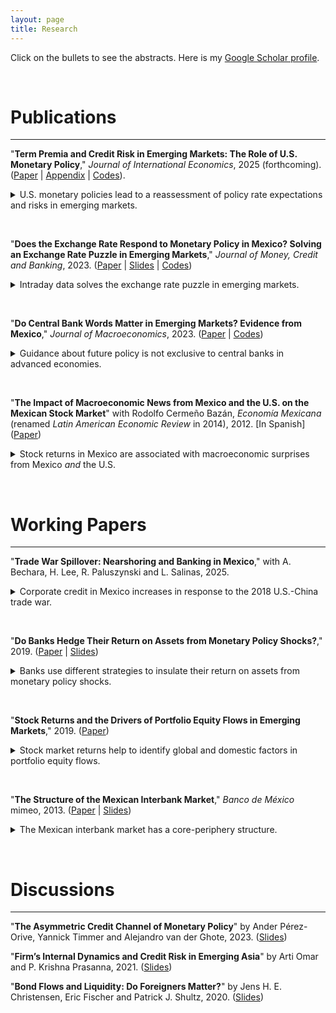 ```yaml
---
layout: page
title: Research
---
```


Click on the bullets to see the abstracts. Here is my [Google Scholar profile](https://scholar.google.com/citations?user=psWsSL0AAAAJ&hl=en "Google Scholar - Pavel Solís").

&nbsp;

# Publications

---

"**Term Premia and Credit Risk in Emerging Markets: The Role of U.S. Monetary Policy**," *Journal of International Economics*, 2025 (forthcoming). ([Paper](/files/research/EMyields.pdf) &#124; [Appendix](/files/research/EMyieldsApdx.pdf) &#124; [Codes](https://github.com/pavelsolis/EMyields)). 
<!---
 &#124; [Codes](https://github.com/pavelsolis/Ch_Synthetic)
(http://www.econ2.jhu.edu/jobmarket/2020/SolisMP/JobPaper/JobPaperSolisMP.pdf)
-->

<details>
  
  <summary> U.S. monetary policies lead to a reassessment of policy rate expectations and risks in emerging markets. </summary>

&nbsp;

  <b><i>Abstract:</i></b> This paper studies how U.S. monetary policy transmits to the sovereign yields of emerging markets without ignoring credit risk. To quantify the effects, I first identify different types of surprises in U.S. monetary policy using intraday data, and then propose a novel (three-part) decomposition of emerging market yields that accounts for credit risk. I find that surprises in U.S. monetary policy lead to a reassessment of policy rate expectations and a repricing of interest rate and credit risks in emerging markets. Specifically, investors expect monetary authorities in emerging markets to follow the monetary stance of the U.S. central bank rather than counteract it, unconventional U.S. monetary policies transmit to the term premia in emerging markets similarly to the U.S. term premium, and the sovereign credit risk in emerging markets responds to changes in U.S. monetary policy.

&nbsp;
</details>

&nbsp;

"**Does the Exchange Rate Respond to Monetary Policy in Mexico? Solving an Exchange Rate Puzzle in Emerging Markets**," *Journal of Money, Credit and Banking*, 2023. ([Paper](https://doi.org/10.1111/jmcb.13032) &#124; [Slides](/files/research/FXpuzzleSlides.pdf) &#124; [Codes](https://github.com/pavelsolis/FXpuzzle))

<!--[Paper](/files/research/FXpuzzle.pdf) &#124;  &#124; [Codes](https://github.com/pavelsolis/FXpuzzle)(http://www.econ2.jhu.edu/jobmarket/2020/SolisMP/OtherThesisPapers/FXpuzzleSolisMP.pdf)-->

<details>
  <summary> Intraday data solves the exchange rate puzzle in emerging markets. </summary>

&nbsp;

  <b><i>Abstract:</i></b> This paper argues that the null or weak response of emerging market currencies to domestic monetary policy documented in the literature is the result of wide event windows. An event study with intraday data for Mexico shows that an unanticipated tightening appreciates the currency and flattens the yield curve, consistent with the evidence for advanced economies. With daily event windows, however, only the yield curve responds to monetary policy. Noise in daily exchange rate returns explains the lack of response of the currency. Such noise gives rise to a bias that declines after controlling for potential omitted variables.

&nbsp;
</details>

&nbsp;

"**Do Central Bank Words Matter in Emerging Markets? Evidence from Mexico**," *Journal of Macroeconomics*, 2023. ([Paper](https://doi.org/10.1016/j.jmacro.2023.103570) &#124; [Codes](https://github.com/pavelsolis/EMwords)) 
<!-- (/files/research/EMwords.pdf) &#124; [Slides](/files/research/EMwordsSlides.pdf) (http://www.econ2.jhu.edu/jobmarket/2020/SolisMP/OtherThesisPapers/MXmpSolisMP.pdf)-->

<details>
  
  <summary> Guidance about future policy is not exclusive to central banks in advanced economies. </summary>
<!-- 
Emerging market central banks can manage expectations about future policy via statements
Asset prices and portfolio flows respond to monetary policy actions <i>and</i> statements. 
-->
	
&nbsp;

  <b><i>Abstract:</i></b> This paper analyzes the price and quantity effects of monetary policy statements in an emerging market economy. Surprises in monetary policy are identified using intraday data on asset prices around monetary policy announcements in Mexico. I find that asset prices and the portfolio flows of domestic and foreign investors respond strongly and persistently to both news about the policy rate and guidance about its future path communicated via statements. The ability to manage expectations about future policy via statements is thus not exclusive to central banks in advanced economies and does not require the zero lower bound to be binding.

&nbsp;
</details>

&nbsp;

"**The Impact of Macroeconomic News from Mexico and the U.S. on the Mexican Stock Market**" with Rodolfo Cermeño Bazán, *Economía Mexicana* (renamed *Latin American Economic Review* in 2014), 2012. [In Spanish] ([Paper](http://www.economiamexicana.cide.edu/num_anteriores/XXI-1/02_EM_Impacto%20de%20sorpresas(35-67).pdf)) <!-- Abstract , 35-67 -->

<details>
  <summary> Stock returns in Mexico are associated with macroeconomic surprises from Mexico <i>and</i> the U.S. </summary>

&nbsp;

  <b><i>Abstract:</i></b> This paper studies the relationship between the arrival of macroeconomic news and the Mexican stock market. We use GARCH models to examine the reaction of daily excess returns of stock prices to surprises in Mexican and U.S. macroeconomic releases from 2003 to 2008. We find that the dynamics of daily returns in the Mexican stock market are linked to the arrival of new information on macroeconomic fundamentals from both Mexico and the U.S.

&nbsp;
</details>

<!--
<img align="middle" width="300" height="150" src="/files/research/VolMacroNewsFigA.png" alt="Volatility and U.S. Macroeconomic News">
-->

&nbsp;

# Working Papers

---

"**Trade War Spillover: Nearshoring and Banking in Mexico**," with A. Bechara, H. Lee, R. Paluszynski and L. Salinas, 2025.

<details>

  <summary> Corporate credit in Mexico increases in response to the 2018 U.S.-China trade war. </summary>

&nbsp;

  <b><i>Abstract:</i></b> Forthcoming.

&nbsp;
</details>

&nbsp;

"**Do Banks Hedge Their Return on Assets from Monetary Policy Shocks?**," 2019. ([Paper](/files/research/MXroa.pdf) &#124; [Slides](/files/research/MXroaSlides.pdf))

<details>
  
  <summary> Banks use different strategies to insulate their return on assets from monetary policy shocks. </summary>

&nbsp;

  <b><i>Abstract:</i></b> Using bank-level data from Mexico, this paper shows that banks insulate their return on assets (ROA) from monetary policy changes using different strategies. The ROA components of some banks are insensitive to changes in monetary policy, especially their net interest margin (NIM) since they match their interest income and expenses. Meanwhile, other banks offset changes in their NIM with other ROA components. The strategy implemented depends on the charter (domestic or foreign) and business model. For example, the largest banks do not match their interest income and expenses. Subsidiaries of foreign banks, however, are closer to matching than domestic banks.

&nbsp;
</details>

&nbsp;


"**Stock Returns and the Drivers of Portfolio Equity Flows in Emerging Markets**," 2019. ([Paper](/files/research/EMReturnsFlows.pdf))

<details>
  <summary> Stock market returns help to identify global and domestic factors in portfolio equity flows. </summary>

&nbsp;

  <b><i>Abstract:</i></b> This paper uses stock market returns to identify common (global) and idiosyncratic (domestic) factors in the portfolio equity inflows of emerging markets. The analysis covers 16 emerging markets from 1999 to 2015. A portfolio allocation model guides the identification strategy in vector autoregression models. The evidence is consistent with the predictions of the model. I find that global shocks mainly drive portfolio equity inflows, whereas global and domestic shocks drive stock market returns.

&nbsp;
</details>

<!--
<img align="left" width="300" height="150" src="/files/research/RetFlwFigA.png" alt="Decomposition of Inflows">
<img align="rigt" width="300" height="150" src="/files/research/RetFlwFigB.png" alt="Decomposition of Total Returns">
-->

<!--
<hr style="width:20%">
hr {
width: 50%;
margin-left: auto;
margin-right: auto;
}
-->

&nbsp;

"**The Structure of the Mexican Interbank Market**," *Banco de México* mimeo, 2013. ([Paper](/files/research/MXTiering.pdf) &#124; [Slides](/files/research/MXTieringSlides.pdf))

<details>
  <summary> The Mexican interbank market has a core-periphery structure. </summary>

&nbsp;

  <b><i>Abstract:</i></b> This paper provides evidence that the Mexican interbank market is tiered. I fit the core-periphery model developed by Craig and von Peter (2010) to 157 daily networks (from January 3 to August 15, 2011) of bilateral exposures (aggregated and disaggregated) between 41 commercial banks and 6 development banks. The main findings are (i) the core-periphery model provides a better fit to the Mexican interbank market than random networks, that is there are money center banks that intermediate with the rest of the banks in the market, (ii) the size and the composition of this group of banks is remarkably stable over time for aggregated (and some disaggregated) networks, (iii) the relations (borrowing and lending) between banks in the core and the periphery are asymmetric. The results are robust and significant.

&nbsp;
</details>

<!--
<img align="left" width="300" height="150" src="/files/research/TieringFigA.png" alt="Links within and between tiers">
<img align="rigt" width="300" height="150" src="/files/research/TieringFigB.png" alt="Core-periphery network">
-->

&nbsp;

# Discussions

---

"**The Asymmetric Credit Channel of Monetary Policy**" by Ander Pérez-Orive, Yannick Timmer and Alejandro van der Ghote, 2023. ([Slides](/files/research/Discussion_Asymmetric.pdf))

"**Firm’s Internal Dynamics and Credit Risk in Emerging Asia**" by Arti Omar and P. Krishna Prasanna, 2021. ([Slides](/files/research/Discussion_FirmsCRAsia.pdf))

"**Bond Flows and Liquidity: Do Foreigners Matter?**" by Jens H. E. Christensen, Eric Fischer and Patrick J. Shultz, 2020. ([Slides](/files/research/Discussion_LiqForeigners.pdf))

&nbsp; 
